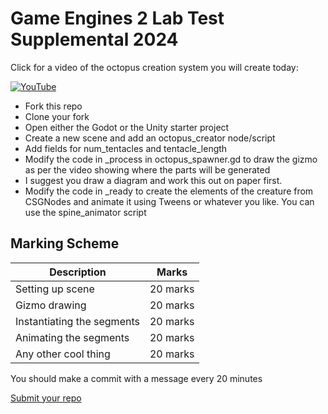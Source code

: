 # Game Engines 2 Lab Test Supplemental 2024

Click for a video of the octopus creation system you will create today:

[![YouTube](http://img.youtube.com/vi/7azTqY8ADmo/0.jpg)](https://www.youtube.com/watch?v=7azTqY8ADmo)


- Fork this repo
- Clone your fork
- Open either the Godot or the Unity starter project
- Create a new scene and add an octopus_creator node/script  
- Add fields for num_tentacles and tentacle_length
- Modify the code in _process in octopus_spawner.gd to draw the gizmo as per the video showing where the parts will be generated 
- I suggest you draw a diagram and work this out on paper first.
- Modify the code in _ready to create the elements of the creature from CSGNodes and animate it using Tweens or whatever you like. You can use the spine_animator script 

## Marking Scheme

| Description | Marks |
|-------------|-------|
| Setting up scene | 20 marks |
| Gizmo drawing | 20 marks |
| Instantiating the segments | 20 marks |
| Animating the segments | 20 marks |
| Any other cool thing | 20 marks |

You should make a commit with a message every 20 minutes

[Submit your repo](https://forms.office.com/Pages/ResponsePage.aspx?id=yxdjdkjpX06M7Nq8ji_V2ou3qmFXqEdGlmiD1Myl3gNURTdONUhIMEFLTktNMzhGRkRDWkdMS1BQQy4u)
